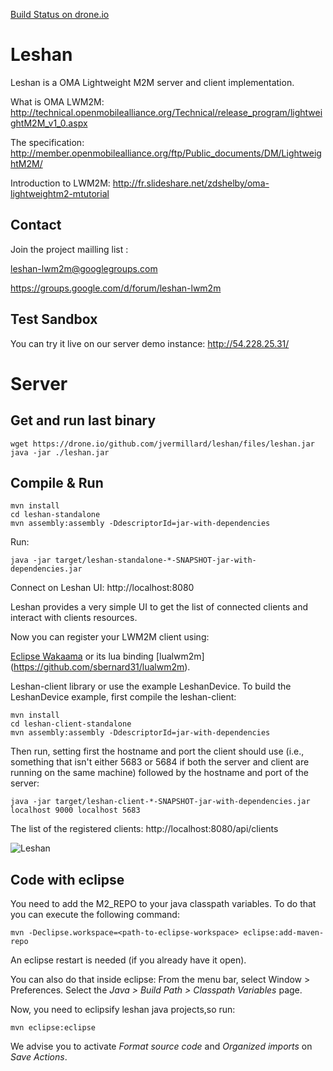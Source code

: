 [Build Status on drone.io](https://drone.io/github.com/jvermillard/leshan/latest)

Leshan
======

Leshan is a OMA Lightweight M2M server and client implementation.

What is OMA LWM2M: 
http://technical.openmobilealliance.org/Technical/release_program/lightweightM2M_v1_0.aspx

The specification: 
http://member.openmobilealliance.org/ftp/Public_documents/DM/LightweightM2M/

Introduction to LWM2M:
http://fr.slideshare.net/zdshelby/oma-lightweightm2-mtutorial

Contact
-------

Join the project mailling list : 

leshan-lwm2m@googlegroups.com

https://groups.google.com/d/forum/leshan-lwm2m

Test Sandbox
------------

You can try it live on our server demo instance: http://54.228.25.31/


Server
======

Get and run last binary
-----------------------

```
wget https://drone.io/github.com/jvermillard/leshan/files/leshan.jar
java -jar ./leshan.jar
```

Compile & Run
-------------

```
mvn install
cd leshan-standalone
mvn assembly:assembly -DdescriptorId=jar-with-dependencies
```

Run:

```
java -jar target/leshan-standalone-*-SNAPSHOT-jar-with-dependencies.jar 
```

Connect on Leshan UI: http://localhost:8080

Leshan provides a very simple UI to get the list of connected clients and interact with clients resources.

Now you can register your LWM2M client using:

[Eclipse Wakaama](http://eclipse.org/wakaama) or its lua binding [lualwm2m] (https://github.com/sbernard31/lualwm2m).

Leshan-client library or use the example LeshanDevice.  To build the LeshanDevice example, first compile the leshan-client:

```
mvn install
cd leshan-client-standalone
mvn assembly:assembly -DdescriptorId=jar-with-dependencies
```

Then run, setting first the hostname and port the client should use (i.e., something that isn't either 5683 or 5684 if both the server and client are running on the same machine) followed by the hostname and port of the server:

```
java -jar target/leshan-client-*-SNAPSHOT-jar-with-dependencies.jar localhost 9000 localhost 5683
```

The list of the registered clients: http://localhost:8080/api/clients

![Leshan](https://raw.github.com/msangoi/leshan/master/leshan.png)

Code with eclipse
-----------------
You need to add the M2_REPO to your java classpath variables. To do that you can execute the following command:

```
mvn -Declipse.workspace=<path-to-eclipse-workspace> eclipse:add-maven-repo
```
An eclipse restart is needed (if you already have it open).

You can also do that inside eclipse: From the menu bar, select Window > Preferences. Select the *Java > Build Path > Classpath Variables* page.

Now, you need to eclipsify leshan java projects,so run:

```
mvn eclipse:eclipse
```
We advise you to activate *Format source code* and *Organized imports* on *Save Actions*.
